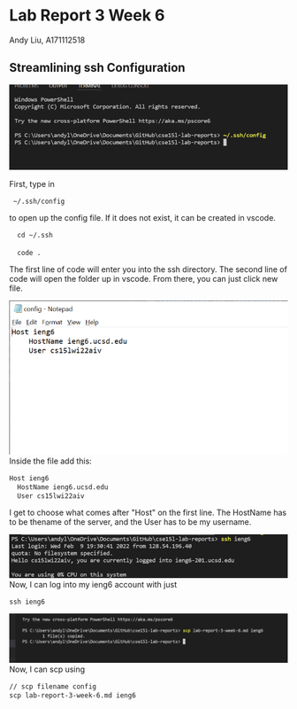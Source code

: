 # Lab Report 3 Week 6
Andy Liu, A171112518

## Streamlining ssh Configuration
![Image](img3/opening-config-file.png)

First, type in 
```
 ~/.ssh/config
 ```
  to open up the config file. If it does not exist, it can be created in vscode.
```
  cd ~/.ssh 

  code .
  ```

  The first line of code will enter you into the ssh directory. The second line of code will open the folder up in vscode. From there, you can just click new file.

![Image](img3/ssh-config-file.png)
  Inside the file add this: 
  ```
  Host ieng6
    HostName ieng6.ucsd.edu
    User cs15lwi22aiv
  ```

  I get to choose what comes after "Host" on the first line. The HostName has to be thename of the server, and the User has to be my username.

![Image](img3/ssh-ieng6.png)
Now, I can log into my ieng6 account with just
```
ssh ieng6
```

![Image](img3/scp-week-6.png)
Now, I can scp using 
```
// scp filename config
scp lab-report-3-week-6.md ieng6
```
